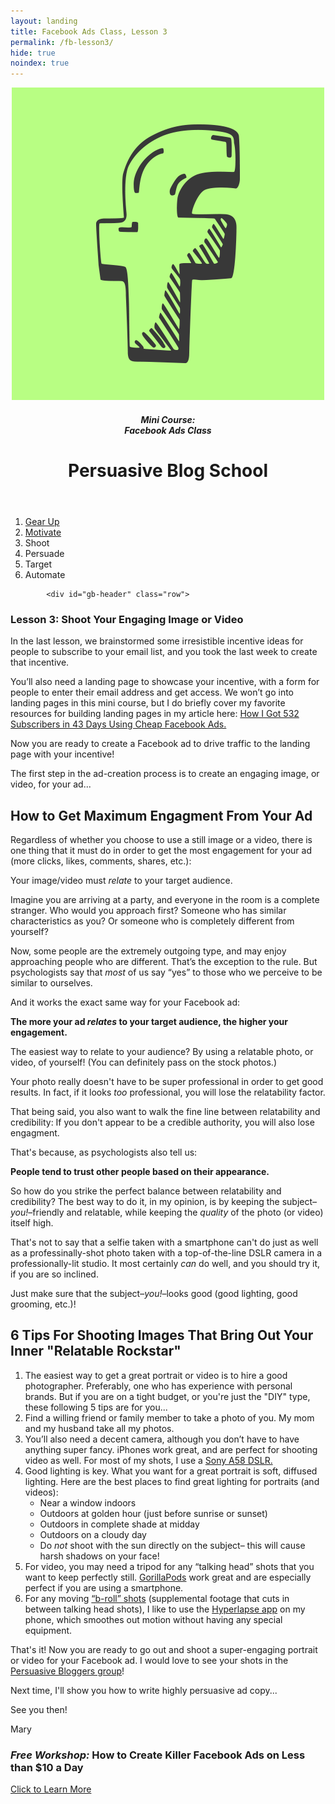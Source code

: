 ```yaml
---
layout: landing
title: Facebook Ads Class, Lesson 3
permalink: /fb-lesson3/
hide: true
noindex: true
---
```


<div class="container-fluid">
<header class="course-header">

<div class="branding">
<img class="avatar" src="/img/fb.png" alt="">
<h5 class="float-left course-title">Mini Course:<br>Facebook Ads Class</h5>
<h1 class="site-title float-right">Persuasive Blog School</h1>
</div>
</header>

<div style="clear: both;"></div>

<ol class="progtrckr" data-progtrckr-steps="6">
    <li class="progtrckr-done-green"><a href="/fb-lesson1">Gear Up</a></li><!--
 --><li class="progtrckr-done-green"><a href="/fb-lesson2">Motivate</a></li><!--
 --><li class="progtrckr-done-green">Shoot</li><!--
 --><li class="progtrckr-todo">Persuade</li><!--
  --><li class="progtrckr-todo">Target</li><!--
 --><li class="progtrckr-todo">Automate</li>
</ol>

            <div id="gb-header" class="row">
<h3 class="no-padding-top no-padding-bottom margin-0">Lesson 3: Shoot Your Engaging Image or Video</h3>
            </div>


<div class="padding-regular">

<div class="text-align-left">
<p>In the last lesson, we brainstormed some irresistible incentive ideas for people to subscribe to your email list, and you took the last week to create that incentive.</p>

<p>You’ll also need a landing page to showcase your incentive, with a form for people to enter their email address and get access. We won’t go into landing pages in this mini course, but I do briefly cover my favorite resources for building landing pages in my article here: <a href="http://boostblogtraffic.com/facebook-ads/">How I Got 532 Subscribers in 43 Days Using Cheap Facebook Ads.</a></p>

<p>Now you are ready to create a Facebook ad to drive traffic to the landing page with your incentive!</p>

<p>The first step in the ad-creation process is to create an engaging image, or video, for your ad...</p>

<h2>How to Get Maximum Engagment From Your Ad</h2>

<p>Regardless of whether you choose to use a still image or a video, there is one thing that it must do in order to get the most engagement for your ad (more clicks, likes, comments, shares, etc.):</p>

<p>Your image/video must <em>relate</em> to your target audience.</p>

<p>Imagine you are arriving at a party, and everyone in the room is a complete stranger. Who would you approach first? Someone who has similar characteristics as you? Or someone who is completely different from yourself?</p>

<p>Now, some people are the extremely outgoing type, and may enjoy approaching people who are different. That’s the exception to the rule. But psychologists say that <em>most</em> of us say “yes” to those who we perceive to be similar to ourselves.</p>

<p>And it works the exact same way for your Facebook ad:</p>

<div class="green-box"><p><strong>The more your ad <em>relates</em> to your target audience, the higher your engagement.</strong></p></div>

<p>The easiest way to relate to your audience? By using a relatable photo, or video, of yourself! (You can definitely pass on the stock photos.)</p>

<p>Your photo really doesn't have to be super professional in order to get good results. In fact, if it looks <em>too</em> professional, you will lose the relatability factor.</p>

<p>That being said, you also want to walk the fine line between relatability and credibility: If you don't appear to be a credible authority, you will also lose engagment.</p>

<p>That's because, as psychologists also tell us:</p>

<div class="green-box"><p><strong>People tend to trust other people based on their appearance.</strong></p></div>

<p>So how do you strike the perfect balance between relatability and credibility? The best way to do it, in my opinion, is by keeping the subject–<em>you!</em>–friendly and relatable, while keeping the <em>quality</em> of the photo (or video) itself high.</p>

<p>That's not to say that a selfie taken with a smartphone can't do just as well as a professinally-shot photo taken with a top-of-the-line DSLR camera in a professionally-lit studio. It most certainly <em>can</em> do well, and you should try it, if you are so inclined.</p>

<p>Just make sure that the subject–<em>you!</em>–looks good (good lighting, good grooming, etc.)!</p>

<h2>6 Tips For Shooting Images That Bring Out Your Inner "Relatable Rockstar"</h2>

<ol>
<li>The easiest way to get a great portrait or video is to hire a good photographer. Preferably, one who has experience with personal brands. But if you are on a tight budget, or you're just the "DIY" type, these following 5 tips are for you...</li>
<li>Find a willing friend or family member to take a photo of you. My mom and my husband take all my photos.</li>
<li>You’ll also need a decent camera, although you don’t have to have anything super fancy. iPhones work great, and are perfect for shooting video as well. For most of my shots, I use a <a href="http://www.imaging-resource.com/PRODS/sony-a58/sony-a58A.HTM">Sony A58 DSLR.</a></li>
<li>Good lighting is key. What you want for a great portrait is soft, diffused lighting. Here are the best places to find great lighting for portraits (and videos):
<ul><li>Near a window indoors</li><li>Outdoors at golden hour (just before sunrise or sunset)</li><li>Outdoors in complete shade at midday</li><li>Outdoors on a cloudy day</li><li>Do <em>not</em> shoot with the sun directly on the subject– this will cause harsh shadows on your face!</li></ul>
</li>
<li>For video, you may need a tripod for any “talking head” shots that you want to keep perfectly still. <a href="http://joby.com/gorillapod?gclid=Cj0KEQjw35-vBRD3qKz8hPezlIIBEiQAOeKNrjkdEvgX0VOSuZr0HeEx6rrNrtJ7t9TT87qwB3k7MIUaAh0z8P8HAQ">GorillaPods</a> work great and are especially perfect if you are using a smartphone.</li>
<li>For any moving <a href="https://www.youtube.com/watch?v=kMNVn7CB3HQ">“b-roll” shots</a> (supplemental footage that cuts in between talking head shots), I like to use the <a href="https://itunes.apple.com/us/app/hyperlapse-from-instagram/id740146917?mt=8">Hyperlapse app</a> on my phone, which smoothes out motion without having any special equipment.</li>
</ol>

<p>That's it! Now you are ready to go out and shoot a super-engaging portrait or video for your Facebook ad. I would love to see your shots in the <a href="http://www.facebook.com/groups/persuasiveblog/">Persuasive Bloggers group</a>!</p>

<p>Next time, I'll show you how to write highly persuasive ad copy...</p>

<p>See you then!</p>

<p>Mary</p>

<div class="offer-box">
<h3><em>Free Workshop:</em> How to Create Killer Facebook Ads on Less than $10 a Day</h3>
<a class="button button-large" href="http://fbadsfornewbies.com/maryweb">Click to Learn More</a>
<p>  </p>
</div>


</div>


</div>


</div>
